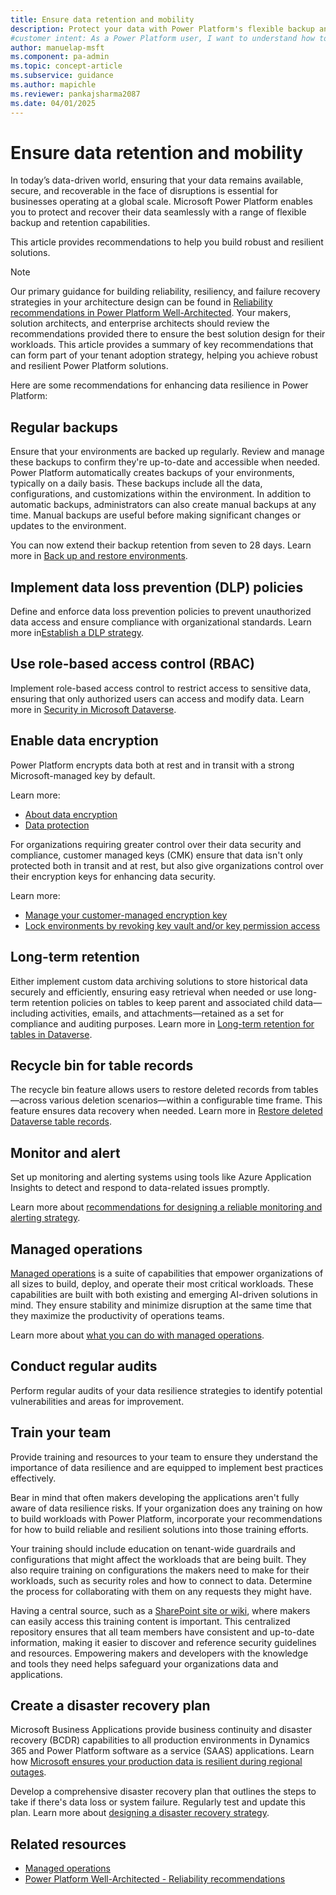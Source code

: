 ```yaml
---
title: Ensure data retention and mobility
description: Protect your data with Power Platform's flexible backup and retention capabilities. Learn how to ensure resilience and recoverability for your business-critical data.
#customer intent: As a Power Platform user, I want to understand how to enhance data resilience so that I can protect and recover business-critical data effectively.
author: manuelap-msft
ms.component: pa-admin
ms.topic: concept-article
ms.subservice: guidance
ms.author: mapichle
ms.reviewer: pankajsharma2087
ms.date: 04/01/2025
---
```


# Ensure data retention and mobility

In today’s data-driven world, ensuring that your data remains available, secure, and recoverable in the face of disruptions is essential for businesses operating at a global scale. Microsoft Power Platform enables you to protect and recover their data seamlessly with a range of flexible backup and retention capabilities.

This article provides recommendations to help you build robust and resilient solutions.

> [!NOTE]
> Our primary guidance for building reliability, resiliency, and failure recovery strategies in your architecture design can be found in [Reliability recommendations in Power Platform Well-Architected](/power-platform/well-architected/reliability/checklist). Your makers, solution architects, and enterprise architects should review the recommendations provided there to ensure the best solution design for their workloads. This article provides a summary of key recommendations that can form part of your tenant adoption strategy, helping you achieve robust and resilient Power Platform solutions.

Here are some recommendations for enhancing data resilience in Power Platform:

## Regular backups

Ensure that your environments are backed up regularly. Review and manage these backups to confirm they're up-to-date and accessible when needed. Power Platform automatically creates backups of your environments, typically on a daily basis. These backups include all the data, configurations, and customizations within the environment. In addition to automatic backups, administrators can also create manual backups at any time. Manual backups are useful before making significant changes or updates to the environment.


You can now extend their backup retention from seven to 28 days. Learn more in [Back up and restore environments](/power-platform/admin/backup-restore-environments).

## Implement data loss prevention (DLP) policies

Define and enforce data loss prevention policies to prevent unauthorized data access and ensure compliance with organizational standards. Learn more in[Establish a DLP strategy](dlp-strategy.md).

## Use role-based access control (RBAC)

Implement role-based access control to restrict access to sensitive data, ensuring that only authorized users can access and modify data. Learn more in [Security in Microsoft Dataverse](/power-platform/admin/wp-security).

## Enable data encryption

Power Platform encrypts data both at rest and in transit with a strong Microsoft-managed key by default.

Learn more:

- [About data encryption](/power-platform/admin/about-encryption)
- [Data protection](/power-platform/admin/wp-compliance-data-privacy#data-protection)

For organizations requiring greater control over their data security and compliance, customer managed keys (CMK) ensure that data isn't only protected both in transit and at rest, but also give organizations control over their encryption keys for enhancing data security.

Learn more:

- [Manage your customer-managed encryption key](/power-platform/admin/customer-managed-key)
- [Lock environments by revoking key vault and/or key permission access](/power-platform/admin/cmk-lock-unlock)

## Long-term retention


Either implement custom data archiving solutions to store historical data securely and efficiently, ensuring easy retrieval when needed or use long-term retention policies on tables to keep parent and associated child data—including activities, emails, and attachments—retained as a set for compliance and auditing purposes. Learn more in [Long-term retention for tables in Dataverse](/power-apps/maker/data-platform/data-retention-set#enable-a-table-for-long-term-retention).

## Recycle bin for table records

The recycle bin feature allows users to restore deleted records from tables—across various deletion scenarios—within a configurable time frame. This feature ensures data recovery when needed. Learn more in [Restore deleted Dataverse table records](/power-platform/admin/restore-deleted-table-records).

## Monitor and alert

Set up monitoring and alerting systems using tools like Azure Application Insights to detect and respond to data-related issues promptly.

Learn more about [recommendations for designing a reliable monitoring and alerting strategy](/power-platform/well-architected/reliability/monitoring-alerting-strategy).

## Managed operations

[Managed operations](/power-platform/admin/operations/overview) is a suite of capabilities that empower organizations of all sizes to build, deploy, and operate their most critical workloads. These capabilities are built with both existing and emerging AI-driven solutions in mind. They ensure stability and minimize disruption at the same time that they maximize the productivity of operations teams.

Learn more about [what you can do with managed operations](/power-platform/admin/operations/overview).

## Conduct regular audits

Perform regular audits of your data resilience strategies to identify potential vulnerabilities and areas for improvement.

## Train your team

Provide training and resources to your team to ensure they understand the importance of data resilience and are equipped to implement best practices effectively.

Bear in mind that often makers developing the applications aren't fully aware of data resilience risks. If your organization does any training on how to build workloads with Power Platform, incorporate your recommendations for how to build reliable and resilient solutions into those training efforts.

Your training should include education on tenant-wide guardrails and configurations that might affect the workloads that are being built. They also require training on configurations the makers need to make for their workloads, such as security roles and how to connect to data. Determine the process for collaborating with them on any requests they might have.

Having a central source, such as a [SharePoint site or wiki](wiki-community.md), where makers can easily access this training content is important. This centralized repository ensures that all team members have consistent and up-to-date information, making it easier to discover and reference security guidelines and resources. Empowering makers and developers with the knowledge and tools they need helps safeguard your organizations data and applications.

## Create a disaster recovery plan

Microsoft Business Applications provide business continuity and disaster recovery (BCDR) capabilities to all production environments in Dynamics 365 and Power Platform software as a service (SAAS) applications. Learn how [Microsoft ensures your production data is resilient during regional outages](/power-platform/admin/business-continuity-disaster-recovery).

Develop a comprehensive disaster recovery plan that outlines the steps to take if there's data loss or system failure. Regularly test and update this plan. Learn more about [designing a disaster recovery strategy](/power-platform/well-architected/reliability/disaster-recovery).

## Related resources

- [Managed operations](/power-platform/admin/operations/overview)
- [Power Platform Well-Architected - Reliability recommendations](/power-platform/well-architected/reliability/checklist)

